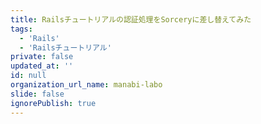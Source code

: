 ```yaml
---
title: Railsチュートリアルの認証処理をSorceryに差し替えてみた
tags:
  - 'Rails'
  - 'Railsチュートリアル'
private: false
updated_at: ''
id: null
organization_url_name: manabi-labo
slide: false
ignorePublish: true
---
```


